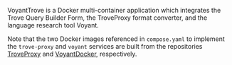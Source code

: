 VoyantTrove is a Docker multi-container application which integrates the Trove Query Builder Form, the TroveProxy format converter, and the language research tool Voyant.

Note that the two Docker images referenced in `compose.yaml` to implement the `trove-proxy` and `voyant` services are built from the repositories [TroveProxy](https://github.com/Conal-Tuohy/TroveProxy) and [VoyantDocker](https://github.com/Conal-Tuohy/VoyantDocker), respectively.
